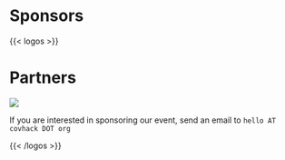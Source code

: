 # Sponsors

{{< logos >}}

# Partners

<a href="https://cusu.org"><img src="/images/sponsors/cusu-logo.png"/></a>

If you are interested in sponsoring our event, send an email to `hello AT covhack DOT org`

{{< /logos >}}
